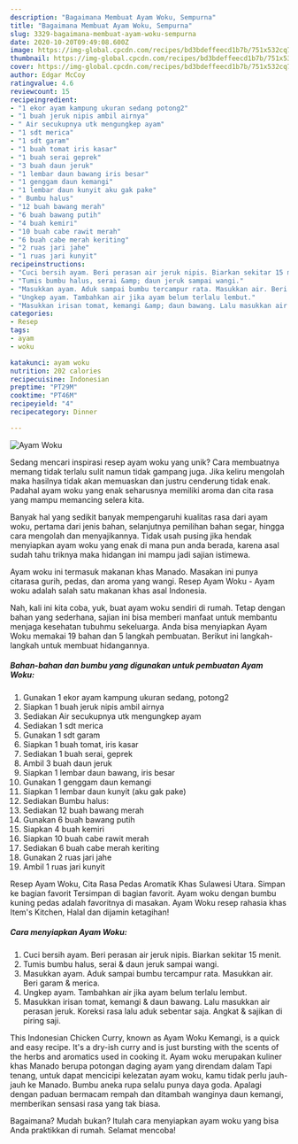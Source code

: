 ```yaml
---
description: "Bagaimana Membuat Ayam Woku, Sempurna"
title: "Bagaimana Membuat Ayam Woku, Sempurna"
slug: 3329-bagaimana-membuat-ayam-woku-sempurna
date: 2020-10-20T09:49:08.600Z
image: https://img-global.cpcdn.com/recipes/bd3bdeffeecd1b7b/751x532cq70/ayam-woku-foto-resep-utama.jpg
thumbnail: https://img-global.cpcdn.com/recipes/bd3bdeffeecd1b7b/751x532cq70/ayam-woku-foto-resep-utama.jpg
cover: https://img-global.cpcdn.com/recipes/bd3bdeffeecd1b7b/751x532cq70/ayam-woku-foto-resep-utama.jpg
author: Edgar McCoy
ratingvalue: 4.6
reviewcount: 15
recipeingredient:
- "1 ekor ayam kampung ukuran sedang potong2"
- "1 buah jeruk nipis ambil airnya"
- " Air secukupnya utk mengungkep ayam"
- "1 sdt merica"
- "1 sdt garam"
- "1 buah tomat iris kasar"
- "1 buah serai geprek"
- "3 buah daun jeruk"
- "1 lembar daun bawang iris besar"
- "1 genggam daun kemangi"
- "1 lembar daun kunyit aku gak pake"
- " Bumbu halus"
- "12 buah bawang merah"
- "6 buah bawang putih"
- "4 buah kemiri"
- "10 buah cabe rawit merah"
- "6 buah cabe merah keriting"
- "2 ruas jari jahe"
- "1 ruas jari kunyit"
recipeinstructions:
- "Cuci bersih ayam. Beri perasan air jeruk nipis. Biarkan sekitar 15 menit."
- "Tumis bumbu halus, serai &amp; daun jeruk sampai wangi."
- "Masukkan ayam. Aduk sampai bumbu tercampur rata. Masukkan air. Beri garam &amp; merica."
- "Ungkep ayam. Tambahkan air jika ayam belum terlalu lembut."
- "Masukkan irisan tomat, kemangi &amp; daun bawang. Lalu masukkan air perasan jeruk. Koreksi rasa lalu aduk sebentar saja. Angkat &amp; sajikan di piring saji."
categories:
- Resep
tags:
- ayam
- woku

katakunci: ayam woku 
nutrition: 202 calories
recipecuisine: Indonesian
preptime: "PT29M"
cooktime: "PT46M"
recipeyield: "4"
recipecategory: Dinner

---
```



![Ayam Woku](https://img-global.cpcdn.com/recipes/bd3bdeffeecd1b7b/751x532cq70/ayam-woku-foto-resep-utama.jpg)

Sedang mencari inspirasi resep ayam woku yang unik? Cara membuatnya memang tidak terlalu sulit namun tidak gampang juga. Jika keliru mengolah maka hasilnya tidak akan memuaskan dan justru cenderung tidak enak. Padahal ayam woku yang enak seharusnya memiliki aroma dan cita rasa yang mampu memancing selera kita.

Banyak hal yang sedikit banyak mempengaruhi kualitas rasa dari ayam woku, pertama dari jenis bahan, selanjutnya pemilihan bahan segar, hingga cara mengolah dan menyajikannya. Tidak usah pusing jika hendak menyiapkan ayam woku yang enak di mana pun anda berada, karena asal sudah tahu triknya maka hidangan ini mampu jadi sajian istimewa.

Ayam woku ini termasuk makanan khas Manado. Masakan ini punya citarasa gurih, pedas, dan aroma yang wangi. Resep Ayam Woku - Ayam woku adalah salah satu makanan khas asal Indonesia.


Nah, kali ini kita coba, yuk, buat ayam woku sendiri di rumah. Tetap dengan bahan yang sederhana, sajian ini bisa memberi manfaat untuk membantu menjaga kesehatan tubuhmu sekeluarga. Anda bisa menyiapkan Ayam Woku memakai 19 bahan dan 5 langkah pembuatan. Berikut ini langkah-langkah untuk membuat hidangannya.

<!--inarticleads1-->

##### Bahan-bahan dan bumbu yang digunakan untuk pembuatan Ayam Woku:

1. Gunakan 1 ekor ayam kampung ukuran sedang, potong2
1. Siapkan 1 buah jeruk nipis ambil airnya
1. Sediakan  Air secukupnya utk mengungkep ayam
1. Sediakan 1 sdt merica
1. Gunakan 1 sdt garam
1. Siapkan 1 buah tomat, iris kasar
1. Sediakan 1 buah serai, geprek
1. Ambil 3 buah daun jeruk
1. Siapkan 1 lembar daun bawang, iris besar
1. Gunakan 1 genggam daun kemangi
1. Siapkan 1 lembar daun kunyit (aku gak pake)
1. Sediakan  Bumbu halus:
1. Sediakan 12 buah bawang merah
1. Gunakan 6 buah bawang putih
1. Siapkan 4 buah kemiri
1. Siapkan 10 buah cabe rawit merah
1. Sediakan 6 buah cabe merah keriting
1. Gunakan 2 ruas jari jahe
1. Ambil 1 ruas jari kunyit


Resep Ayam Woku, Cita Rasa Pedas Aromatik Khas Sulawesi Utara. Simpan ke bagian favorit Tersimpan di bagian favorit. Ayam woku dengan bumbu kuning pedas adalah favoritnya di masakan. Ayam Woku resep rahasia khas Item&#39;s Kitchen, Halal dan dijamin ketagihan! 

<!--inarticleads2-->

##### Cara menyiapkan Ayam Woku:

1. Cuci bersih ayam. Beri perasan air jeruk nipis. Biarkan sekitar 15 menit.
1. Tumis bumbu halus, serai &amp; daun jeruk sampai wangi.
1. Masukkan ayam. Aduk sampai bumbu tercampur rata. Masukkan air. Beri garam &amp; merica.
1. Ungkep ayam. Tambahkan air jika ayam belum terlalu lembut.
1. Masukkan irisan tomat, kemangi &amp; daun bawang. Lalu masukkan air perasan jeruk. Koreksi rasa lalu aduk sebentar saja. Angkat &amp; sajikan di piring saji.


This Indonesian Chicken Curry, known as Ayam Woku Kemangi, is a quick and easy recipe. It&#39;s a dry-ish curry and is just bursting with the scents of the herbs and aromatics used in cooking it. Ayam woku merupakan kuliner khas Manado berupa potongan daging ayam yang direndam dalam Tapi tenang, untuk dapat mencicipi kelezatan ayam woku, kamu tidak perlu jauh-jauh ke Manado. Bumbu aneka rupa selalu punya daya goda. Apalagi dengan paduan bermacam rempah dan ditambah wanginya daun kemangi, memberikan sensasi rasa yang tak biasa. 

Bagaimana? Mudah bukan? Itulah cara menyiapkan ayam woku yang bisa Anda praktikkan di rumah. Selamat mencoba!
